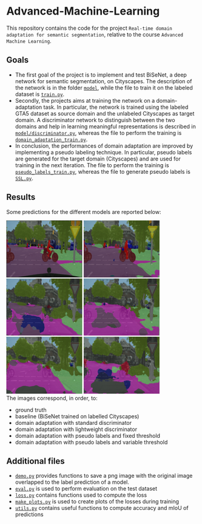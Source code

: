 # Advanced-Machine-Learning

This repository contains the code for the project `Real-time domain adaptation for semantic segmentation`, relative to the course `Advanced Machine Learning`.

## Goals
* The first goal of the project is to implement and test BiSeNet, a deep network for semantic segmentation, on Cityscapes. The description of the network is in the folder [`model`](model), while the file to train it on the labeled dataset is [`train.py`](train.py).
* Secondly, the projects aims at training the network on a domain-adaptation task. In particular, the network is trained using the labeled GTA5 dataset as source domain and the unlabeled Cityscapes as target domain. A discriminator network to distinguish between the two domains and help in learning meaningful representations is described in [`model/discriminator.py`](model/discriminator.py), whereas the file to perform the training is [`domain_adaptation_train.py`](domain_adaptation_train.py).
* In conclusion, the performances of domain adaptation are improved by implementing a pseudo labeling technique. In particular, pseudo labels are generated for the target domain (Cityscapes) and are used for training in the next iteration. The file to perform the training is [`pseudo_labels_train.py`](pseudo_labels_train.py), whereas the file to generate pseudo labels is [`SSL.py`](SSL.py).

## Results
Some predictions for the different models are reported below:
<div>
<img src="images\ground_truth\GT_munster_000026_000019_leftImg8bit.png" alt="drawing" width="200"/>
<img src="images\predictions\baseline_munster_000026_000019_leftImg8bit.png" alt="drawing" width="200"/>
<img src="images\predictions\DA_standard_munster_000026_000019_leftImg8bit.png" alt="drawing" width="200"/>
<img src="images\predictions\DA_light_munster_000026_000019_leftImg8bit.png" alt="drawing" width="200"/>
<img src="images\predictions\DA_PL_fixthr_munster_000026_000019_leftImg8bit.png" alt="drawing" width="200"/>
<img src="images\predictions\DA_PL_varthr_munster_000026_000019_leftImg8bit.png" alt="drawing" width="200"/>
</div>
The images correspond, in order, to: 
<ul>
<li>ground truth</li>
<li>baseline (BiSeNet trained on labelled Cityscapes)</li>
<li>domain adaptation with standard discriminator</li>
<li>domain adaptation with lightweight discriminator</li>
<li>domain adaptation with pseudo labels and fixed threshold</li>
<li>domain adaptation with pseudo labels and variable threshold</li>
</ul>

## Additional files 
* [`demo.py`](demo.py) provides functions to save a png image with the original image overlapped to the label prediction of a model.
* [`eval.py`](eval.py) is used to perform evaluation on the test dataset
* [`loss.py`](loss.py) contains functions used to compute the loss
* [`make_plots.py`](make_plots.py) is used to create plots of the losses during training
* [`utils.py`](utils.py) contains useful functions to compute accuracy and mIoU of predictions
